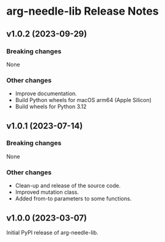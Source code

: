 # arg-needle-lib Release Notes


## v1.0.2 (2023-09-29)

### Breaking changes

None

### Other changes

- Improve documentation.
- Build Python wheels for macOS arm64 (Apple Silicon)
- Build wheels for Python 3.12


## v1.0.1 (2023-07-14)

### Breaking changes

None

### Other changes

- Clean-up and release of the source code.
- Improved mutation class.
- Added from-to parameters to some functions.


## v1.0.0 (2023-03-07)

Initial PyPI release of arg-needle-lib.
